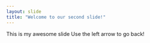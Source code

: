 ```yaml
---
layout: slide
title: "Welcome to our second slide!"
---
```

This is my awesome slide
Use the left arrow to go back!
